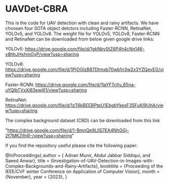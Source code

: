 # UAVDet-CBRA
This is the code for UAV detection with clean and rainy artifacts. We have choosen four SOTA object detctors including Faster-RCNN, RetinaNet, YOLOv5, and YOLOv8.
The weight file for YOLOv5, YOLOv8, Faster-RCNN and RetinaNet can be downloaded from below given google drive links:

YOLOv5: https://drive.google.com/file/d/1gkNbyStZ6P4h4cNn146-x8hhJHxhmOyP/view?usp=sharing

YOLOv8: https://drive.google.com/file/d/1PjOGlzB87Dtmxb70wb1n3w2x3YZQevEG/view?usp=sharing

Faster-RCNN: https://drive.google.com/file/d/1laYF7cIty_65na-uYQIbTVxXi83ewj61/view?usp=sharing

RetinaNet: https://drive.google.com/file/d/1zT6kBEEBPtpU1EbgbYkesF35FuKI9UhA/view?usp=sharing

The complex background dataset (CBD) can be downloaded from this link 

"https://drive.google.com/file/d/1-BmnQe9LllS7EA4NhGGj-2f7MKZjfnR-/view?usp=sharing"


If you find the repository useful please cite the following paper:

@InProceddings{
author = { Adnan Munir, Abdul Jabbar Siddiqui, and Saeed Anwar},
title = {Investigation-of-UAV-Detection-in-Images-with-Complex-Backgrounds-and-Rainy-Artifacts},
booktitle = {Proceeding of the IEEE/CVF winter Conference on Application of Computer Vision},
month = {November},
year = {2023},
}
